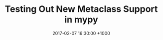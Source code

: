 ---
layout: external
title: "Testing Out New Metaclass Support in mypy"
date: 2017-02-07 16:30:00 +1000
external_link: https://gist.github.com/TRManderson/f04f1b2724a523b5912649bfa0028ac4
categories: python mypy types
---